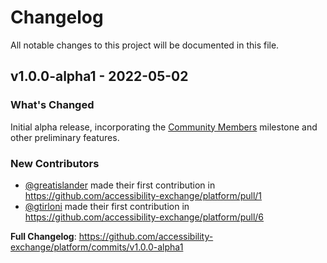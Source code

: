 # Changelog

All notable changes to this project will be documented in this file.

## v1.0.0-alpha1 - 2022-05-02

### What's Changed

Initial alpha release, incorporating the [Community Members](https://github.com/accessibility-exchange/platform/milestone/2) milestone and other preliminary features.

### New Contributors

* [@greatislander](https://github.com/greatislander) made their first contribution in https://github.com/accessibility-exchange/platform/pull/1
* [@gtirloni](https://github.com/gtirloni) made their first contribution in https://github.com/accessibility-exchange/platform/pull/6

**Full Changelog**: https://github.com/accessibility-exchange/platform/commits/v1.0.0-alpha1
